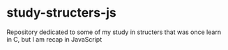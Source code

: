 # study-structers-js
Repository dedicated to some of my study in structers that was once learn in C, but I am recap in JavaScript

